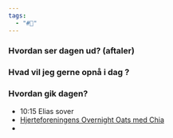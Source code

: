 ```yaml
---
tags:
  - "#📅"
---
```

### Hvordan ser dagen ud? (aftaler)


### Hvad vil jeg gerne opnå i dag ?


### Hvordan gik dagen?
- 10:15 Elias sover
- [Hjerteforeningens Overnight Oats med Chia](https://hjerteforeningen.dk/opskrifter/alle-opskrifter/overnight-oats-med-chia/)
- 